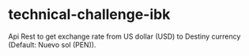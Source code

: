 # technical-challenge-ibk
Api Rest to get exchange rate from US dollar (USD) to Destiny currency (Default: Nuevo sol (PEN)).

